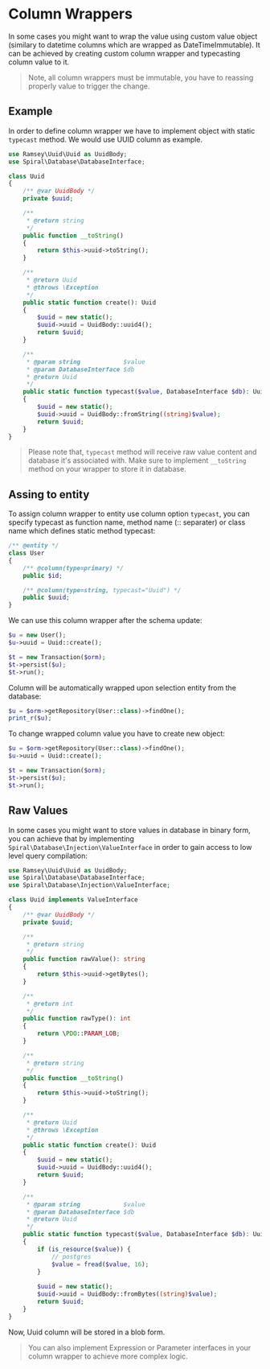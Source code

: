 # Column Wrappers
In some cases you might want to wrap the value using custom value object (similary to datetime columns which are wrapped as DateTimeImmutable).
It can be achieved by creating custom column wrapper and typecasting column value to it. 

> Note, all column wrappers must be immutable, you have to reassing properly value to trigger the change.

## Example
In order to define column wrapper we have to implement object with static `typecast` method. We would use UUID column as example.

```php
use Ramsey\Uuid\Uuid as UuidBody;
use Spiral\Database\DatabaseInterface;

class Uuid
{
    /** @var UuidBody */
    private $uuid;

    /**
     * @return string
     */
    public function __toString()
    {
        return $this->uuid->toString();
    }

    /**
     * @return Uuid
     * @throws \Exception
     */
    public static function create(): Uuid
    {
        $uuid = new static();
        $uuid->uuid = UuidBody::uuid4();
        return $uuid;
    }

    /**
     * @param string            $value
     * @param DatabaseInterface $db
     * @return Uuid
     */
    public static function typecast($value, DatabaseInterface $db): Uuid
    {
        $uuid = new static();
        $uuid->uuid = UuidBody::fromString((string)$value);
        return $uuid;
    }
}
```

> Please note that, `typecast` method will receive raw value content and database it's associated with. Make sure to implement `__toString`
method on your wrapper to store it in database.

## Assing to entity
To assign column wrapper to entity use column option `typecast`, you can specify typecast as function name, method name (:: separater) or 
class name which defines static method typecast:

```php
/** @entity */
class User
{
    /** @column(type=primary) */
    public $id;

    /** @column(type=string, typecast="Uuid") */
    public $uuid;
}
```

We can use this column wrapper after the schema update:

```php
$u = new User();
$u->uuid = Uuid::create();

$t = new Transaction($orm);
$t->persist($u);
$t->run();
```

Column will be automatically wrapped upon selection entity from the database:

```php
$u = $orm->getRepository(User::class)->findOne();
print_r($u);
```

To change wrapped column value you have to create new object:

```php
$u = $orm->getRepository(User::class)->findOne();
$u->uuid = Uuid::create();

$t = new Transaction($orm);
$t->persist($u);
$t->run();
```

## Raw Values
In some cases you might want to store values in database in binary form, you can achieve that by implementing `Spiral\Database\Injection\ValueInterface`
in order to gain access to low level query compilation:

```php
use Ramsey\Uuid\Uuid as UuidBody;
use Spiral\Database\DatabaseInterface;
use Spiral\Database\Injection\ValueInterface;

class Uuid implements ValueInterface
{
    /** @var UuidBody */
    private $uuid;

    /**
     * @return string
     */
    public function rawValue(): string
    {
        return $this->uuid->getBytes();
    }

    /**
     * @return int
     */
    public function rawType(): int
    {
        return \PDO::PARAM_LOB;
    }

    /**
     * @return string
     */
    public function __toString()
    {
        return $this->uuid->toString();
    }

    /**
     * @return Uuid
     * @throws \Exception
     */
    public static function create(): Uuid
    {
        $uuid = new static();
        $uuid->uuid = UuidBody::uuid4();
        return $uuid;
    }

    /**
     * @param string            $value
     * @param DatabaseInterface $db
     * @return Uuid
     */
    public static function typecast($value, DatabaseInterface $db): Uuid
    {
        if (is_resource($value)) {
            // postgres
            $value = fread($value, 16);
        }
        
        $uuid = new static();
        $uuid->uuid = UuidBody::fromBytes((string)$value);
        return $uuid;
    }
}
```

Now, Uuid column will be stored in a blob form.

> You can also implement Expression or Parameter interfaces in your column wrapper to achieve more complex logic.
